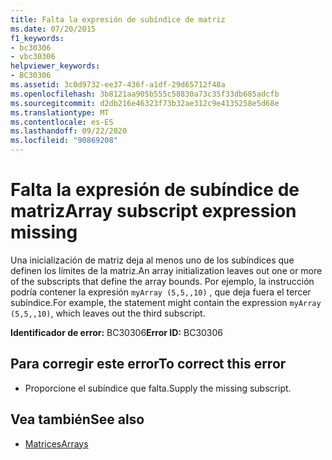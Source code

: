 ```yaml
---
title: Falta la expresión de subíndice de matriz
ms.date: 07/20/2015
f1_keywords:
- bc30306
- vbc30306
helpviewer_keywords:
- BC30306
ms.assetid: 3c0d9732-ee37-436f-a1df-29d65712f48a
ms.openlocfilehash: 3b8121aa905b555c58830a73c35f33db685adcfb
ms.sourcegitcommit: d2db216e46323f73b32ae312c9e4135258e5d68e
ms.translationtype: MT
ms.contentlocale: es-ES
ms.lasthandoff: 09/22/2020
ms.locfileid: "90869208"
---
```

# <a name="array-subscript-expression-missing"></a><span data-ttu-id="7c916-102">Falta la expresión de subíndice de matriz</span><span class="sxs-lookup"><span data-stu-id="7c916-102">Array subscript expression missing</span></span>

<span data-ttu-id="7c916-103">Una inicialización de matriz deja al menos uno de los subíndices que definen los límites de la matriz.</span><span class="sxs-lookup"><span data-stu-id="7c916-103">An array initialization leaves out one or more of the subscripts that define the array bounds.</span></span> <span data-ttu-id="7c916-104">Por ejemplo, la instrucción podría contener la expresión `myArray (5,5,,10)` , que deja fuera el tercer subíndice.</span><span class="sxs-lookup"><span data-stu-id="7c916-104">For example, the statement might contain the expression `myArray (5,5,,10)`, which leaves out the third subscript.</span></span>  
  
 <span data-ttu-id="7c916-105">**Identificador de error:** BC30306</span><span class="sxs-lookup"><span data-stu-id="7c916-105">**Error ID:** BC30306</span></span>  
  
## <a name="to-correct-this-error"></a><span data-ttu-id="7c916-106">Para corregir este error</span><span class="sxs-lookup"><span data-stu-id="7c916-106">To correct this error</span></span>  
  
- <span data-ttu-id="7c916-107">Proporcione el subíndice que falta.</span><span class="sxs-lookup"><span data-stu-id="7c916-107">Supply the missing subscript.</span></span>  
  
## <a name="see-also"></a><span data-ttu-id="7c916-108">Vea también</span><span class="sxs-lookup"><span data-stu-id="7c916-108">See also</span></span>

- [<span data-ttu-id="7c916-109">Matrices</span><span class="sxs-lookup"><span data-stu-id="7c916-109">Arrays</span></span>](../../programming-guide/language-features/arrays/index.md)

